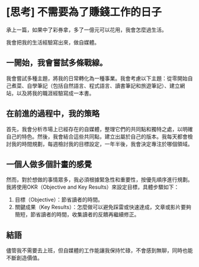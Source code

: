 # [思考] 不需要為了賺錢工作的日子



承上一篇，如果中了彩券拿，多了一億元可以花用，我會怎麼過生活。

我會把我的生活經驗寫出來，做自媒體。

<!--more-->

## 一開始，我會嘗試多條戰線。
我會嘗試多種主題，將我的日常轉化為一種事業。我會考慮以下主題：從零開始自己煮菜、自學筆記（包括自然語言、程式語言、讀書筆記和旅遊筆記）、建立網站，以及將我的職涯經驗寫成一本書。

## 在前進的過程中，我的策略
首先，我會分析市場上已經存在的自媒體，整理它們的共同點和獨特之處，以明確自己的特色。然後，我會結合這些共同點，建立出屬於自己的版本。我每天都會檢討我的時間規劃，每週檢討我的目標設定，一年半後，我會決定專注於哪個領域。

## 一個人做多個計畫的感覺
然而，對於想做的事情眾多，我必須根據緊急性和重要性，按優先順序進行規劃。我將使用OKR（Objective and Key Results）來設定目標，具體步驟如下：
1. 目標（Objective）：節省讀者的時間。
2. 關鍵成果（Key Results）：怎麼做可以避免踩雷或快速達成，文章或影片要夠簡短，節省讀者的時間，收集讀者的反饋再繼續修正。

## 結語
儘管我不需要去上班，但自媒體的工作能讓我保持忙碌，不會感到無聊，同時也能不斷創造價值。
